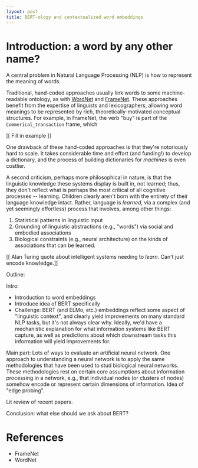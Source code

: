 ```yaml
---
layout: post
title: BERT-ology and contextualized word embeddings
---
```


# Introduction: a word by any other name?

A central problem in Natural Language Processing (NLP) is how to represent the meaning of words. 

Traditional, hand-coded approaches usually link words to some machine-readable ontology, as with [WordNet](https://wordnet.princeton.edu) and [FrameNet](https://framenet.icsi.berkeley.edu/fndrupal/). These approaches benefit from the expertise of linguists and lexicographers, allowing word meanings to be represented by rich, theoretically-motivated conceptual structures. For example, in FrameNet, the verb "buy" is part of the `Commerical_transaction` frame, which 

[[ Fill in example ]]

One drawback of these hand-coded approaches is that they're notoriously hard to scale. It takes considerable time and effort (and funding!) to develop a dictionary, and the process of building dictionaries for *machines* is even costlier. 

A second criticism, perhaps more philosophical in nature, is that the linguistic knowledge these systems display is built in, not learned; thus, they don't reflect what is perhaps the most critical of all cognitive processes -- learning. Children clearly aren't born with the entirety of their language knowledge intact. Rather, language is *learned*, via a complex (and yet seemingly effortless) process that involves, among other things:

1. Statistical patterns in linguistic input  
2. Grounding of linguistic abstractions (e.g., "words") via social and embodied associations  
3. Biological constraints (e.g., neural architecture) on the kinds of associations that can be learned.


[[ Alan Turing quote about intelligent systems needing to *learn*. Can't just encode knowledge.]]



Outline:


Intro:
- Introduction to word embeddings
- Introduce idea of BERT specifically
- Challenge: BERT (and ELMo, etc.) embeddings reflect some aspect of "linguistic context", and clearly yield improvements on many standard NLP tasks, but it's not always clear why. Ideally, we'd have a mechanistic explanation for what information systems like BERT capture, as well as predictions about which downstream tasks this information will yield improvements for.

Main part:
Lots of ways to evaluate an artificial neural network. One approach to understanding a neural network is to apply the same methodologies that have been used to stud biological neural networks. These methodologies rest on certain core assumptions about information processing in a network, e.g., that individual nodes (or clusters of nodes) somehow encode or represent certain dimensions of information. 
Idea of "edge probing".

Lit review of recent papers. 

Conclusion: what else should we ask about BERT?


# References

- FrameNet
- WordNet